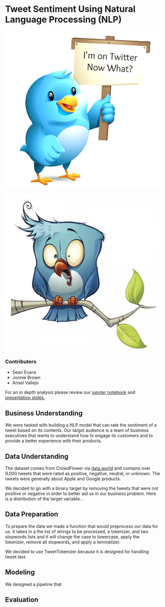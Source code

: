 # Tweet Sentiment Using Natural Language Processing (NLP)

![Image Description](Image/Twitter1.png)

![Image Description](Image/Twitter.png)

### Contributers
* Sean Evans
* Jonnie Brown
* Ansel Vallejo

For an in depth analysis please review our [jupyter notebook](./Final_Logistic_Regression_Model_6.23.2023_-_SE.ipynb) and [presentation slides.](path_to_slide_deck)

## Business Understanding
We were tasked with building a NLP model that can rate the sentiment of a tweet based on its contents. Our target audience is a team of business executives that wants to understand how to engage its customers and to provide a better experience with their products.

## Data Understanding
The dataset comes from CrowdFlower via [data.world](https://data.world/crowdflower/brands-and-product-emotions) and contains over 9,000 tweets that were rated as positive, negative, neutral, or unknown. The tweets were generally about Apple and Google products.

We decided to go with a binary target by removing the tweets that were not positive or negative in order to better aid us in our business problem. Here is a distribution of the target variable...

## Data Preparation
To prepare the data we made a function that would preprocess our data for us. It takes in a the list of strings to be processed, a tokenizer, and two stopwords lists and it will change the case to lowercase, apply the tokenizer, remove all stopwords, and apply a lemmatizer.

We decided to use TweetTokenizer because it is designed for handling tweet text.

## Modeling
We designed a pipeline that 

## Evaluation

